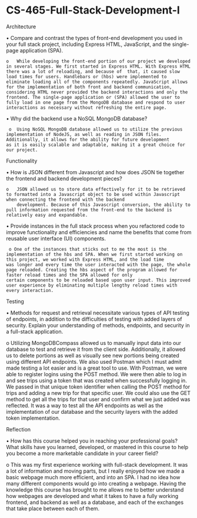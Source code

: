 # CS-465-Full-Stack-Development-I



Architecture

•	Compare and contrast the types of front-end development you used in your full stack project, including Express HTML, JavaScript, and the single-page application (SPA).

   	o	While developing the front-end portion of our project we developed in several stages. We first started in Express HTML. With Express HTML there was a lot of reloading, and because of 	that, it caused slow load times for users. Handlebars or (hbs) were implemented to eliminate loading all of the components repeatedly. JavaScript allows for the implementation of both front and backend communication, considering HTML never provided the backend interactions and only the frontend. The single-page application or (SPA) allowed the user to fully load in one page from the MongoDB database and respond to user interactions as necessary without refreshing the entire page. 

   
•	Why did the backend use a NoSQL MongoDB database?

  	 o  Using NoSQL MongoDB database allowed us to utilize the previous implementation of NodeJS, as well as reading in JSON files. Additionally, it allows for the ability for future development 			as it is easily scalable and adaptable, making it a great choice for our project.
   



Functionality

•	How is JSON different from Javascript and how does JSON tie together the frontend and backend development pieces? 

   	o	JSON allowed us to store data effectively for it to be retrieved to formatted into a Javascript object to be used within Javascript when connecting the frontend with the backend 
    	development. Because of this Javascript conversion, the ability to pull information requested from the front-end to the backend is relatively easy and expandable.

    
•	Provide instances in the full stack process when you refactored code to improve functionality and efficiencies and name the benefits that come from reusable user interface (UI) components.

  	 o One of the instances that sticks out to me the most is the implementation of the hbs and SPA. When we first started working on this project, we worked with Express HTML, and the load time 
   	was longer and every time the user interacted with the page, the whole page reloaded. Creating the hbs aspect of the program allowed for faster reload times and the SPA allowed for only 
   	certain components to be reloaded based upon user input. This improved user experience by eliminating multiple lengthy reload times with every interaction.


   

Testing

•	Methods for request and retrieval necessitate various types of API testing of endpoints, in addition to the difficulties of testing with added layers of security. Explain your understanding of methods, endpoints, and security in a full-stack application.

   o	Utilizing MongoDBCompass allowed us to manually input data into our database to test and retrieve it from the client side. Additionally, it allowed us to delete portions as well as visually 
   see new portions being created using different API endpoints. We also used Postman which I must admit made testing a lot easier and is a great tool to use. With Postman, we were able to 
   register logins using the POST method. We were then able to log in and see trips using a token that was created when successfully logging in. We passed in that unique token identifier when 
   calling the POST method for trips and adding a new trip for that specific user. We could also use the GET method to get all the trips for that user and confirm what we just added was 
   reflected. It was a way to test all the API endpoints as well as the implementation of our database and the security layers with the added token implementation. 

   



Reflection

•	How has this course helped you in reaching your professional goals? What skills have you learned, developed, or mastered in this course to help you become a more marketable candidate in your career field?

   o	This was my first experience working with full-stack development. It was a lot of information and moving parts, but I really enjoyed how we made a basic webpage much more efficient, and 
   into an SPA. I had no idea how many different components would go into creating a webpage. Having the knowledge this course has brought to me allows me to better understand how webpages are 
   developed and what it takes to have a fully working frontend, and backend as well as a database, and each of the exchanges that take place between each of them. 


